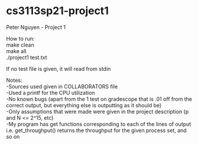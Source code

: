 # cs3113sp21-project1  
Peter Nguyen - Project 1  
  
How to run:  
make clean  
make all  
./project1 test.txt  
  
If no test file is given, it will read from stdin  
  
Notes:  
-Sources used given in COLLABORATORS file  
-Used a printf for the CPU utilization  
-No known bugs (apart from the 1 test on gradescope that is .01 off from the correct output, but everything else is outputting as it should be)  
-Only assumptions that were made were given in the project description (p and N <= 2^15, etc)  
-My program has get functions corresponding to each of the lines of output  
i.e. get_throughput() returns the throughput for the given process set, and so on  


